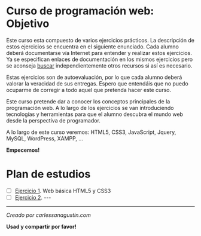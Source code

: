 # Curso de programación web: Objetivo

Este curso esta compuesto de varios ejercicios prácticos. La descripción de estos ejercicios se encuentra en el siguiente enunciado. Cada alumno deberá documentarse vía Internet para entender y realizar estos ejercicios. Ya se especifican enlaces de documentación en los mismos ejercicios pero se aconseja [buscar](https://www.google.com/) independientemente otros recursos si así es necesario.

Estas ejercicios son de autoevaluación, por lo que cada alumno deberá valorar la veracidad de sus entregas. Espero que entendáis que no puedo ocuparme de corregir a todo aquel que pretenda hacer este curso.

Este curso pretende dar a conocer los conceptos principales de la programación web. A lo largo de los ejercicios se van introduciendo tecnologías y herramientas para que el alumno descubra el mundo web desde la perspectiva de programador.

A lo largo de este curso veremos: HTML5, CSS3, JavaScript, Jquery, MySQL, WordPress, XAMPP, ...

**Empecemos!**

# Plan de estudios

- [ ] [Ejercicio 1](ejercicio_001.md). Web básica HTML5 y CSS3
- [ ] [Ejercicio 2](ejercicio_002.md). ---

---

*Creado por carlessanagustin.com*

**Usad y compartir por favor!**